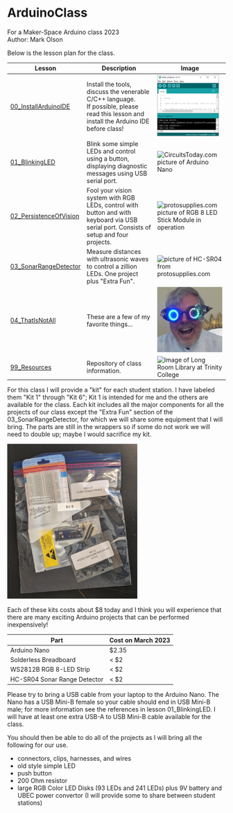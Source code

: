 # ArduinoClass
For a Maker-Space Arduino class 2023<br>
Author: Mark Olson

Below is the lesson plan for the class.

| Lesson | Description | Image |
| --- | --- | --- |
| [00_InstallArduinoIDE](https://github.com/Mark-MDO47/ArduinoClass/tree/master/00_InstallArduinoIDE "00_InstallArduinoIDE") | Install the tools, discuss the venerable C/C++ language.<br>If possible, please read this lesson and install the Arduino IDE before class! | <img src="https://github.com/Mark-MDO47/ArduinoClass/blob/master/99_Resources/Images/IDE_Blink.png" width="142" alt="Image of Arduino IDE"> |
| [01_BlinkingLED](https://github.com/Mark-MDO47/ArduinoClass/tree/master/01_BlinkingLED "01_BlinkingLED") | Blink some simple LEDs and control using a button, displaying diagnostic messages using USB serial port. | <img src="https://www.circuitstoday.com/wp-content/uploads/2018/02/Arduino-Nano-Pinout.jpg" width="142" alt="CircuitsToday.com picture of Arduino Nano"> |
| [02_PersistenceOfVision](https://github.com/Mark-MDO47/ArduinoClass/tree/master/02_PersistenceOfVision "02_PersistenceOfVision") | Fool your vision system with RGB LEDs, control with button and with keyboard via USB serial port. Consists of setup and four projects. | <img src="https://protosupplies.com/wp-content/uploads/2020/09/WS2812-RGB-8-LED-Stick-Module-In-Operation.jpg" width="150" alt="protosupplies.com picture of RGB 8 LED Stick Module in operation"> |
| [03_SonarRangeDetector](https://github.com/Mark-MDO47/ArduinoClass/tree/master/03_SonarRangeDetector "03_SonarRangeDetector") | Measure distances with ultrasonic waves to control a zillion LEDs. One project plus "Extra Fun". | <img src="https://protosupplies.com/wp-content/uploads/2019/08/HC-SR04-Ultrasonic-Range-Finder.jpg" width="150" alt="picture of HC-SR04 from protosupplies.com"> |
| [04_ThatIsNotAll](https://github.com/Mark-MDO47/ArduinoClass/tree/master/04_ThatIsNotAll "04_ThatIsNotAll") | These are a few of my favorite things... | <img src="https://github.com/Mark-MDO47/ArduinoClass/blob/master/99_Resources/Images/MadScience_400.png" width="150" alt="Image of Mark with Mad Scientist Goggles"> |
| [99_Resources](https://github.com/Mark-MDO47/ArduinoClass/tree/master/99_Resources "99_Resources") | Repository of class information. | <img src="https://lh3.googleusercontent.com/p/AF1QipNOe-jdALOFjO_PwiTpwXQfhZ7P1iPFawCwV-7A=s680-w680-h510" width="150" alt="Image of Long Room Library at Trinity College"> |

For this class I will provide a "kit" for each student station. I have labeled them "Kit 1" through "Kit 6"; Kit 1 is intended for me and the others are available for the class. Each kit includes all the major components for all the projects of our class except the "Extra Fun" section of the 03_SonarRangeDetector, for which we will share some equipment that I will bring. The parts are still in the wrappers so if some do not work we will need to double up; maybe I would sacrifice my kit.

<img src="https://github.com/Mark-MDO47/ArduinoClass/blob/master/99_Resources/Images/Kits_Class.png" width="300" alt="Image of Kits for Arduino Class">

Each of these kits costs about $8 today and I think you will experience that there are many exciting Arduino projects that can be performed inexpensively!

| Part | Cost on March 2023 |
| --- | --- |
| Arduino Nano | $2.35 |
| Solderless Breadboard | < $2 |
| WS2812B RGB 8-LED Strip | < $2 |
| HC-SR04 Sonar Range Detector | < $2 |

Please try to bring a USB cable from your laptop to the Arduino Nano. The Nano has a USB Mini-B female so your cable should end in USB Mini-B male; for more information see the references in lesson 01_BlinkingLED. I will have at least one extra USB-A to USB Mini-B cable available for the class.

You should then be able to do all of the projects as I will bring all the following for our use.
- connectors, clips, harnesses, and wires
- old style simple LED
- push button
- 200 Ohm resistor
- large RGB Color LED Disks (93 LEDs and 241 LEDs) plus 9V battery and UBEC power convertor (I will provide some to share between student stations)
